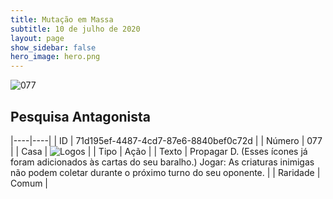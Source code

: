 ```yaml
---
title: Mutação em Massa
subtitle: 10 de julho de 2020
layout: page
show_sidebar: false
hero_image: hero.png
---
```


![077](https://cdn.keyforgegame.com/media/card_front/pt/479_077_VQXQ6MGMJVCJ_pt.png)

## Pesquisa Antagonista

|----|----|
| ID | 71d195ef-4487-4cd7-87e6-8840bef0c72d |
| Número | 077 |
| Casa | ![Logos](https://archonarcana.com/images/thumb/c/ce/Logos.png/22px-Logos.png "Logos") |
| Tipo | Ação |
| Texto | Propagar D. (Esses ícones já foram adicionados às cartas do seu baralho.)  Jogar: As criaturas inimigas não podem coletar durante o próximo turno do seu oponente. |
| Raridade | Comum |
